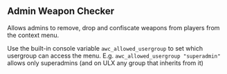 ## Admin Weapon Checker ##

Allows admins to remove, drop and confiscate weapons from players from the context menu.

Use the built-in console variable `awc_allowed_usergroup` to set which usergroup can access the menu.
E.g. `awc_allowed_usergroup "superadmin"` allows only superadmins (and on ULX any group that inherits from it)
